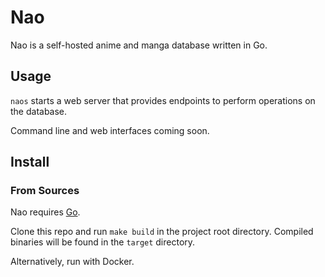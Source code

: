 # Nao

Nao is a self-hosted anime and manga database written in Go.

## Usage

`naos` starts a web server that provides endpoints to perform 
operations on the database.

Command line and web interfaces coming soon.

## Install

### From Sources

Nao requires [Go](https://golang.org). 

Clone this repo and run `make build` in the project root directory.
Compiled binaries will be found in the `target` directory.

Alternatively, run with Docker.